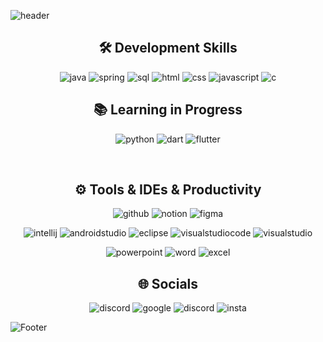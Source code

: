 ![header](https://capsule-render.vercel.app/api?type=waving&color=2F4F4F&height=220&section=header&text=Jihyun's%20GitHub.&fontSize=70&animation=fadeIn&fontColor=F39C12)

<div align="center">

## 🛠️ <strong>Development Skills</strong>

![java](https://img.shields.io/badge/Java-ED8B00?style=for-the-badge&logo=openjdk&logoColor=white)
![spring](https://img.shields.io/badge/Spring-6DB33F?style=for-the-badge&logo=spring&logoColor=white)
![sql](https://img.shields.io/badge/MySQL-005C84?style=for-the-badge&logo=mysql&logoColor=white)
![html](https://img.shields.io/badge/HTML5-E34F26?style=for-the-badge&logo=html5&logoColor=white)
![css](https://img.shields.io/badge/CSS3-1572B6?style=for-the-badge&logo=css3&logoColor=white)
![javascript](https://img.shields.io/badge/JavaScript-F7DF1E?style=for-the-badge&logo=JavaScript&logoColor=white)
![c](https://img.shields.io/badge/C-00599C?style=for-the-badge&logo=c&logoColor=white)

## 📚 <strong>Learning in Progress</strong>

![python](https://img.shields.io/badge/Python-14354C?style=for-the-badge&logo=python&logoColor=white)
![dart](https://img.shields.io/badge/Dart-0175C2?style=for-the-badge&logo=dart&logoColor=white)
![flutter](https://img.shields.io/badge/Flutter-02569B?style=for-the-badge&logo=flutter&logoColor=white)

<br>

## ⚙️ <strong>Tools & IDEs & Productivity</strong>

![github](https://img.shields.io/badge/GitHub-333333?style=for-the-badge&logo=github&logoColor=white)
![notion](https://img.shields.io/badge/Notion-000000?style=for-the-badge&logo=notion&logoColor=white)
![figma](https://img.shields.io/badge/Figma-F24E1E?style=for-the-badge&logo=figma&logoColor=white)

![intellij](https://img.shields.io/badge/IntelliJ_IDEA-000000.svg?style=for-the-badge&logo=intellij-idea&logoColor=white)
![androidstudio](https://img.shields.io/badge/Android_Studio-3DDC84?style=for-the-badge&logo=android-studio&logoColor=white)
![eclipse](https://img.shields.io/badge/Eclipse-2C2255?style=for-the-badge&logo=eclipse&logoColor=white)
![visualstudiocode](https://img.shields.io/badge/Visual_Studio_Code-0078D4?style=for-the-badge&logo=visual-studio-code&logoColor=white)
![visualstudio](https://img.shields.io/badge/Visual_Studio-5C2D91?style=for-the-badge&logo=visual-studio&logoColor=white)

![powerpoint](https://img.shields.io/badge/Microsoft_PowerPoint-B7472A?style=for-the-badge&logo=microsoft-powerpoint&logoColor=white)
![word](https://img.shields.io/badge/Microsoft_Word-2B579A?style=for-the-badge&logo=microsoft-word&logoColor=white)
![excel](https://img.shields.io/badge/Microsoft_Excel-217346?style=for-the-badge&logo=microsoft-excel&logoColor=white)

## 🌐 <strong>Socials</strong>

![discord](https://img.shields.io/badge/Naver-03C75A?style=for-the-badge&logo=naver&logoColor=white)
![google](https://img.shields.io/badge/Google-4285F4?logo=google&logoColor=fff&style=for-the-badge)
![discord](https://img.shields.io/badge/Discord-7289DA?style=for-the-badge&logo=discord&logoColor=white)
![insta](https://img.shields.io/badge/Instagram-E4405F?style=for-the-badge&logo=instagram&logoColor=white)

</div>
 
![Footer](https://capsule-render.vercel.app/api?type=waving&color=2F4F4F&height=150&section=footer)

<!--
**zeonzyeon/zeonzyeon** is a ✨ _special_ ✨ repository because its `README.md` (this file) appears on your GitHub profile.

Here are some ideas to get you started:

- 🔭 I’m currently working on ...
- 🌱 I’m currently learning ...
- 👯 I’m looking to collaborate on ...
- 🤔 I’m looking for help with ...
- 💬 Ask me about ...
- 📫 How to reach me: ...
- 😄 Pronouns: ...
- ⚡ Fun fact: ...
-->
